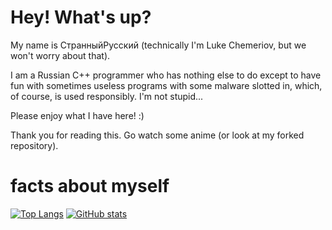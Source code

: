 
# Hey! What's up?

My name is СтранныйРусский (technically I'm Luke Chemeriov, but we won't worry about that).

I am a Russian C++ programmer who has nothing else to do except to have fun with sometimes useless programs with some malware slotted in, which, of course, is used responsibly. I'm not stupid...

Please enjoy what I have here! :)

Thank you for reading this. Go watch some anime (or look at my forked repository).


# facts about myself

[![Top Langs](https://github-readme-stats.vercel.app/api/top-langs/?username=LukeChemeriov)](https://github.com/LukeChemeriov/github-readme-stats)
[![GitHub stats](https://github-readme-stats.vercel.app/api?username=LukeChemeriov)](https://github.com/LukeChemeriov/github-readme-stats)
